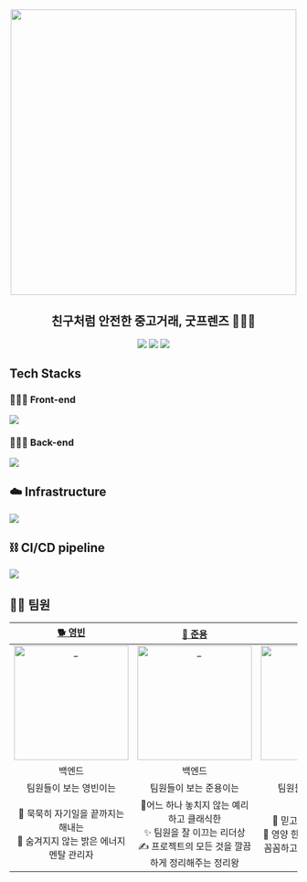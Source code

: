 <div align="center">
<img width ="500" src="https://github.com/woorifisa-projects/GoodFriends/assets/83820185/e4dd46f4-37a0-4c01-a0da-0dc1ad2274d4"/>
 <h2> 친구처럼 안전한 중고거래, 굿프렌즈 🤹🏻‍♀️ </h2>

[<img src="https://img.shields.io/badge/-github wiki-yellow?style=flat&logo=google-chrome&logoColor=black" />](https://github.com/woorifisa-projects/GoodFriends/wiki)
[<img src="https://img.shields.io/badge/-tech blog-blue?style=flat&logo=google-chrome&logoColor=black" />](https://goodfriends-team.tistory.com/)
[<img src="https://img.shields.io/badge/release-v1.1.0-critical?style=flat&logo=google-chrome&logoColor=black" />](https://github.com/woorifisa-projects/GoodFriends/tree/v1.0.0)

</div>

## Tech Stacks

### 👩🏻‍🎨 Front-end

![](https://github.com/woorifisa-projects/GoodFriends/assets/83820185/901130a2-3827-4e79-ba38-a730096331ff)

### 🧑🏻‍🚀 Back-end

![](https://github.com/woorifisa-projects/GoodFriends/assets/83820185/a3970af5-704e-4b7a-8c70-f20ca7dd3438)

## ☁️ Infrastructure

![](https://github.com/woorifisa-projects/GoodFriends/assets/83820185/1b1406fe-bdc9-409d-938c-57d2657d88dc)

## ⛓ CI/CD pipeline

![](https://github.com/woorifisa-projects/GoodFriends/assets/83820185/b390cfa3-5ddd-4eb1-86a8-cb60c35f5e77)

## 🙌🏻 팀원
|                                               [🐕 영빈](https://github.com/yybeen)                                                |                                               [🦅 준용](https://github.com/devFancy)                                                |                                               [🐈 윤서](https://github.com/han0224)                                                |                                               [🦉 현민](https://github.com/Hmini0101)                                               | 
|:-------------------------------------------------------------------------------------------------------------------------------:|:---------------------------------------------------------------------------------------------------------------------------------:|:--------------------------------------------------------------------------------------------------------------------------------:|:---------------------------------------------------------------------------------------------------------------------------------:|
| <a href="https://github.com/yybeen"> <img src="https://avatars.githubusercontent.com/u/59864345?v=4" width=200px alt="_"/> </a> | <a href="https://github.com/devFancy"> <img src="https://avatars.githubusercontent.com/u/83820185?v=4" width=200px alt="_"/> </a> | <a href="https://github.com/han0224"> <img src="https://avatars.githubusercontent.com/u/70616579?v=4" width=200px alt="_"/> </a> | <a href="https://github.com/hyewoncc"> <img src="https://avatars.githubusercontent.com/u/59523668?v=4" width=200px alt="_"/> </a> |
|                                                               백엔드                                                               |                                                                백엔드                                                                |                                                              프론트엔드                                                               |                                                               프론트엔드                                                               |
|                                                          팀원들이 보는 영빈이는                                                           |                                                           팀원들이 보는 준용이는                                                            |                                                           팀원들이 보는 윤서는                                                            |                                                           팀원들이 보는 현민이는                                                            |
|                          :deciduous_tree: 묵묵히 자기일을 끝까지는 해내는 <br/> :star2: 숨겨지지 않는 밝은 에너지 <br/>  멘탈 관리자                          |                  :gun:어느 하나 놓치지 않는 예리하고 클래식한  <br/>  ✨ 팀원을 잘 이끄는 리더상  :writing_hand: 프로젝트의 모든 것을 깔끔하게 정리해주는 정리왕                   |                                   🚀 믿고 보는 만능 해결사 <br/> 💊 영양 한가득 피드백 장인    💥 꼼꼼하고 든든한 트러블 슈터                                   |                                💻 분석과 예리함을 갖추신  :fire: 항상 끝까지 최선을 다하는  :+1: 맡은 일을 끝까지 해내는 풀스택 개발자                                 |